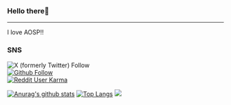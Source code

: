 ### Hello there👋
---
I love AOSP!!

### SNS
![X (formerly Twitter) Follow](https://img.shields.io/twitter/follow/toufu14271)   
[![Github Follow](https://img.shields.io/github/followers/toufune?style=social)](https://github.com/toufune/)  
[![Reddit User Karma](https://img.shields.io/reddit/user-karma/link/Toufu14721?style=social)](https://www.reddit.com/user/Toufu14721/)   

[![Anurag's github stats](https://github-readme-stats.vercel.app/api?username=toufune&show_icons=true&theme=synthwave)](https://github.com/toufune)
[![Top Langs](https://github-readme-stats.vercel.app/api/top-langs/?username=toufune&theme=synthwave)](https://github.com/toufune)
![](https://github-profile-summary-cards.vercel.app/api/cards/profile-details?username=toufune&theme=2077)

